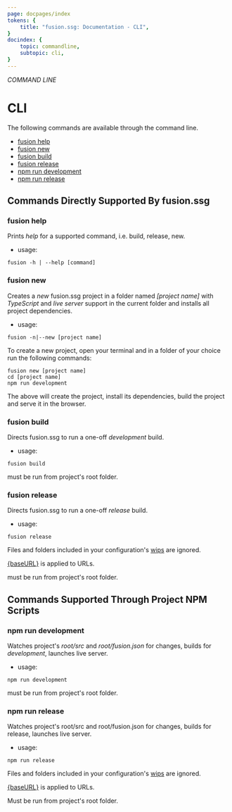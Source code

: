 ```yaml
---
page: docpages/index
tokens: {
    title: "fusion.ssg: Documentation - CLI",
}
docindex: {
    topic: commandline,
    subtopic: cli,
}
---
```


<em>COMMAND LINE</em>

# CLI

The following commands are available through the command line.

- <a href="#fusion-help">fusion help</a>
- <a href="#fusion-new">fusion new</a>
- <a href="#fusion-build">fusion build</a>
- <a href="#fusion-release">fusion release</a>
- <a href="#npm-run-development">npm run development</a>
- <a href="#npm-run-release">npm run release</a>

## Commands Directly Supported By fusion.ssg

### fusion help

Prints _help_ for a supported command, i.e. build, release, new.

- usage:

<aside>
<pre><code class="language-shell">fusion -h | --help [command]</code></pre>
</footer>
</aside>

### fusion new

Creates a _new_ fusion.ssg project in a folder named _[project name]_ with _TypeScript_ and _live server_ support in the current folder and installs all project dependencies.

- usage:

<aside>
<pre><code class="language-shell">fusion -n|--new [project name]</code></pre>
</footer>
</aside>

To create a new project, open your terminal and in a folder of your choice run the following commands:

```shell
fusion new [project name]
cd [project name]
npm run development
```

The above will create the project, install its dependencies, build the project and serve it in the browser.

### fusion build

Directs fusion.ssg to run a one-off _development_ build.

- usage:

<aside>
<pre><code class="language-shell">fusion build</code></pre>
</footer>
</aside>

<p class="info">
must be run from project's root folder.
</p>

### fusion release

Directs fusion.ssg to run a one-off _release_ build.

- usage:

<aside>
<pre><code class="language-shell">fusion release</code></pre>
</footer>
</aside>

<p class="info">
Files and folders included in your configuration's <a href="{baseURL}/docs/configuration/#wips">wips</a> are ignored.
</p>

<p class="info">
<a href="{baseURL}/docs/configuration/#baseurl">&lbrace;baseURL&rbrace;</a> is applied to URLs.
</p>

<p class="info">
must be run from project's root folder.
</p>

## Commands Supported Through Project NPM Scripts

### npm run development

Watches project's _root/src_ and _root/fusion.json_ for changes, builds for _development_, launches live server.

- usage:

<aside>
<pre><code class="language-shell">npm run development</code></pre>
</footer>
</aside>

<p class="info">
must be run from project's root folder.
</p>

### npm run release

Watches project's root/src and root/fusion.json for changes, builds for release, launches live server.

- usage:

<aside>
<pre><code class="language-shell">npm run release</code></pre>
</footer>
</aside>

<p class="info">
Files and folders included in your configuration's <a href="{baseURL}/docs/configuration/#wips">wips</a> are ignored.
</p>

<p class="info">
<a href="{baseURL}/docs/configuration/#baseurl">&lbrace;baseURL&rbrace;</a> is applied to URLs.
</p>

<p class="info">
Must be run from project's root folder.
</p>
